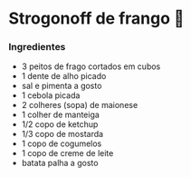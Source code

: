 # Strogonoff de frango :chicken:

### Ingredientes

- 3 peitos de frago cortados em cubos
- 1 dente de alho picado
- sal e pimenta a gosto
- 1 cebola picada
- 2 colheres (sopa) de maionese
- 1 colher de manteiga
- 1/2 copo de ketchup 
- 1/3 copo de mostarda
- 1 copo de cogumelos
- 1 copo de creme de leite
- batata palha a gosto

